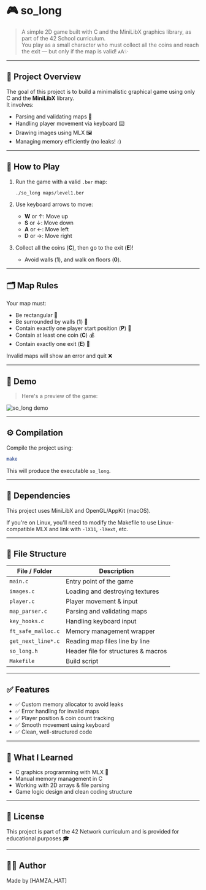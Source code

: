 # 🎮 so_long

> A simple 2D game built with C and the MiniLibX graphics library, as part of the 42 School curriculum.  
> You play as a small character who must collect all the coins and reach the exit — but only if the map is valid! 🗚️✨

---

## 🚀 Project Overview

The goal of this project is to build a minimalistic graphical game using only C and the **MiniLibX** library.  
It involves:
- Parsing and validating maps 🧹  
- Handling player movement via keyboard ⌨️  
- Drawing images using MLX 🖼️  
- Managing memory efficiently (no leaks! 💧)

---

## 🔹 How to Play

1. Run the game with a valid `.ber` map:
   ```bash
   ./so_long maps/level1.ber
   ```

2. Use keyboard arrows to move:
   - **W** or ↑: Move up
   - **S** or ↓: Move down
   - **A** or ←: Move left
   - **D** or →: Move right

3. Collect all the coins (**C**), then go to the exit (**E**)!
   - Avoid walls (**1**), and walk on floors (**0**).

---

## 🗂️ Map Rules
Your map must:

- Be rectangular 🔲
- Be surrounded by walls (**1**) 🧱
- Contain exactly one player start position (**P**) 👤
- Contain at least one coin (**C**) 💰
- Contain exactly one exit (**E**) 🚪

Invalid maps will show an error and quit ❌

---

## 📸 Demo 
> Here's a preview of the game:

![so_long demo](Screen%20Shot%202025-04-07%20at%2012.39.16%20AM.png)

---

## ⚙️ Compilation

Compile the project using:
```bash
make
```
This will produce the executable `so_long`.

---

## 🧾 Dependencies

This project uses MiniLibX and OpenGL/AppKit (macOS).

If you're on Linux, you'll need to modify the Makefile to use Linux-compatible MLX and link with `-lX11`, `-lXext`, etc.

---

## 📁 File Structure

| File / Folder         | Description                        |
|----------------------|------------------------------------|
| `main.c`             | Entry point of the game            |
| `images.c`           | Loading and destroying textures    |
| `player.c`           | Player movement & input            |
| `map_parser.c`       | Parsing and validating maps        |
| `key_hooks.c`        | Handling keyboard input            |
| `ft_safe_malloc.c`   | Memory management wrapper          |
| `get_next_line*.c`   | Reading map files line by line     |
| `so_long.h`          | Header file for structures & macros|
| `Makefile`           | Build script                       |

---

## ✅ Features

- ✅ Custom memory allocator to avoid leaks
- ✅ Error handling for invalid maps
- ✅ Player position & coin count tracking
- ✅ Smooth movement using keyboard
- ✅ Clean, well-structured code

---

## 🧠 What I Learned

- C graphics programming with MLX 🧱
- Manual memory management in C
- Working with 2D arrays & file parsing
- Game logic design and clean coding structure

---

## 📜 License

This project is part of the 42 Network curriculum and is provided for educational purposes 🎓

---

## 🙋‍♂️ Author

Made by [HAMZA_HAT]  

